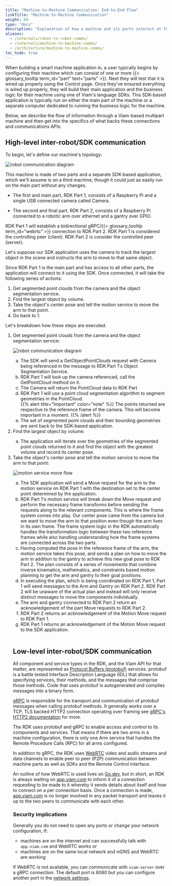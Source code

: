 ```yaml
---
title: "Machine-to-Machine Communication: End-to-End Flow"
linkTitle: "Machine-to-Machine Communication"
weight: 60
type: "docs"
description: "Explanation of how a machine and its parts interact at the communication layer."
aliases:
  - /internals/robot-to-robot-comms/
  - /internals/machine-to-machine-comms/
  - /architecture/machine-to-machine-comms/
toc_hide: true
---
```


When building a smart machine application in, a user typically begins by configuring their machine which can consist of one or more {{< glossary_tooltip term_id="part" text="parts" >}}.
Next they will test that it is wired up properly using the Control page.
Once they've ensured everything is wired up properly, they will build their main application and the business logic for their machine using one of Viam's language SDKs.
This SDK-based application is typically run on either the main part of the machine or a separate computer dedicated to running the business logic for the machine.

Below, we describe the flow of information through a Viam-based multipart machine and then get into the specifics of what backs these connections and communications APIs.

## High-level inter-robot/SDK communication

To begin, let's define our machine's topology:

![robot communication diagram](/internals/robot-to-robot-comms/robot-communication-diagram.png)

This machine is made of two parts and a separate SDK-based application, which we'll assume is on a third machine, though it could just as easily run on the main part without any changes.

- The first and main part, RDK Part 1, consists of a Raspberry Pi and a single USB connected camera called Camera.

- The second and final part, RDK Part 2, consists of a Raspberry Pi connected to a robotic arm over ethernet and a gantry over GPIO.

RDK Part 1 will establish a bidirectional gRPC/{{< glossary_tooltip term_id="webrtc" >}} connection to RDK Part 2.
RDK Part 1 is considered the controlling peer (client).
RDK Part 2 is consider the controlled peer (server).

Let's suppose our SDK application uses the camera to track the largest object in the scene and instructs the arm to move to that same object.

Since RDK Part 1 is the main part and has access to all other parts, the application will connect to it using the SDK.
Once connected, it will take the following series of actions:

<OL>
<li>Get segmented point clouds from the camera and the object segmentation service.</li>

<li>Find the largest object by volume.</li>

<li>Take the object's center pose and tell the motion service to move the arm to that point.</li>

<li>Go back to 1.</li>
</OL>
Let's breakdown how these steps are executed.

<ol>
<li>Get segmented point clouds from the camera and the object segmentation service:</li>

![robot communication diagram](/internals/robot-to-robot-comms/getobjectpointcloud-flow.png)

<OL type="a">
<li>The SDK will send a GetObjectPointClouds request with Camera being referenced in the message to RDK Part 1's Object Segmentation Service.</li>

<li>RDK Part 1 will look up the camera referenced, call the GetPointCloud method on it.</li>

<li>The Camera will return the PointCloud data to RDK Part</li>

<li>RDK Part 1 will use a point cloud segmentation algorithm to segment geometries in the PointCloud.</li>
{{% alert title="Important" color="note" %}}
The points returned are respective to the reference frame of the camera.
This will become important in a moment.
{{% /alert %}}
<li>The set of segmented point clouds and their bounding geometries are sent back to the SDK-based application.</li>
</ol>

<li>Find the largest object by volume:</li>
<ol type="a">
<li>The application will iterate over the geometries of the segmented point clouds returned to it and find the object with the greatest volume and record its center pose.</li>
</ol>

<li>Take the object's center pose and tell the motion service to move the arm to that point:</li>

![motion service move flow](/internals/robot-to-robot-comms/motion-service-move-flow.png)

<ol type="a">
<li>The SDK application will send a Move request for the arm to the motion service on RDK Part 1 with the destination set to the center point determined by the application.</li>

<li>RDK Part 1's motion service will break down the Move request and perform the necessary frame transforms before sending the requests along to the relevant components.
This is where the frame system comes into play.
Our center pose came from the camera but we want to move the arm to that position even though the arm lives in its own frame.
The frame system logic in the RDK automatically handles the transformation logic between these two reference frames while also handling understanding how the frame systems are connected across the two parts.</li>

<li>Having computed the pose in the reference frame of the arm, the motion service takes this pose, and sends a plan on how to move the arm in addition to the gantry to achieve this new goal pose to RDK Part 2.
The plan consists of a series of movements that combine inverse kinematics, mathematics, and constraints based motion planning to get the arm and gantry to their goal positions.</li>

<li>In executing the plan, which is being coordinated on RDK Part 1, Part 1 will send messages to the Arm and Gantry on RDK Part 2.
RDK Part 2 will be unaware of the actual plan and instead will only receive distinct messages to move the components individually.</li>

<li>The arm and gantry connected to RDK Part 2 return an acknowledgement of the part Move requests to RDK Part 2.</li>

<li>RDK Part 2 returns an acknowledgement of the Motion Move request to RDK Part 1.</li>

<li>RDK Part 1 returns an acknowledgement of the Motion Move request to the SDK application.</li>
</ol>
<br>

## Low-level inter-robot/SDK communication

All component and service types in the RDK, and the Viam API for that matter, are represented as [Protocol Buffers (protobuf)](https://developers.google.com/protocol-buffers) services.
protobuf is a battle tested Interface Description Language (IDL) that allows for specifying services, their methods, and the messages that comprise those methods.
Code that uses protobuf is autogenerated and compiles messages into a binary form.

[gRPC](https://grpc.io/) is responsible for the transport and communication of protobuf messages when calling protobuf methods.
It generally works over a TCP, TLS backed HTTP2 connection operating over framing see [gRPC's HTTP2 documentation](https://github.com/grpc/grpc/blob/master/doc/PROTOCOL-HTTP2.md) for more.

The RDK uses protobuf and gRPC to enable access and control to its components and services.
That means if there are two arms in a machine configuration, there is only one Arm service that handles the Remote Procedure Calls (RPC) for all arms configured.

In addition to gRPC, the RDK uses [WebRTC](https://webrtcforthecurious.com/) video and audio streams and data channels to enable peer to peer (P2P) communication between machine parts as well as SDKs and the Remote Control interface.

An outline of how WebRTC is used lives on [Go.dev](https://pkg.go.dev/go.viam.com/utils@v0.0.3/rpc#hdr-Connection), but in short, an RDK is always waiting on [app.viam.com](https://app.viam.com) to inform it of a connection requesting to be made to it whereby it sends details about itself and how to connect on a per connection basis.
Once a connection is made, [app.viam.com](https://app.viam.com) is no longer involved in any packet transport and leaves it up to the two peers to communicate with each other.

### Security implications

Generally you do not need to open any ports or change your network configuration, if:

- machines are on the internet and can successfully talk with `app.viam.com` and WebRTC works or
- machines are on the same local network and mDNS and WebRTC are working

If WebRTC is not available, you can communicate with `viam-server` over a gRPC connection.
The default port is 8080 but you can configure another port in the [network settings](/manage/fleet/system-settings/#configure-bind-address-and-port).
